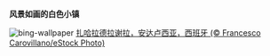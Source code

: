 
**风景如画的白色小镇**

![bing-wallpaper](https://www.bing.com/th?id=OHR.ZaharaDeLaSierra_ZH-CN6500182265_1920x1080.jpg)
[扎哈拉德拉谢拉，安达卢西亚，西班牙 (© Francesco Carovillano/eStock Photo)](https://www.bing.com/search?q=%E6%89%8E%E5%93%88%E6%8B%89%E5%BE%B7%E6%8B%89%E8%B0%A2%E6%8B%89&amp;form=hpcapt&amp;mkt=zh-cn)
  